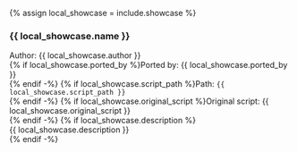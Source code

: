 {% assign local_showcase = include.showcase %}
### {{ local_showcase.name }}

Author: {{ local_showcase.author }}  
{% if local_showcase.ported_by %}Ported by: {{ local_showcase.ported_by }}<br/>{% endif -%}
{% if local_showcase.script_path %}Path: `{{ local_showcase.script_path }}`<br/>{% endif -%}
{% if local_showcase.original_script %}Original script: {{ local_showcase.original_script }}<br/>{% endif -%}
{% if local_showcase.description %}<br/>{{ local_showcase.description  }}<br/>{% endif -%}
